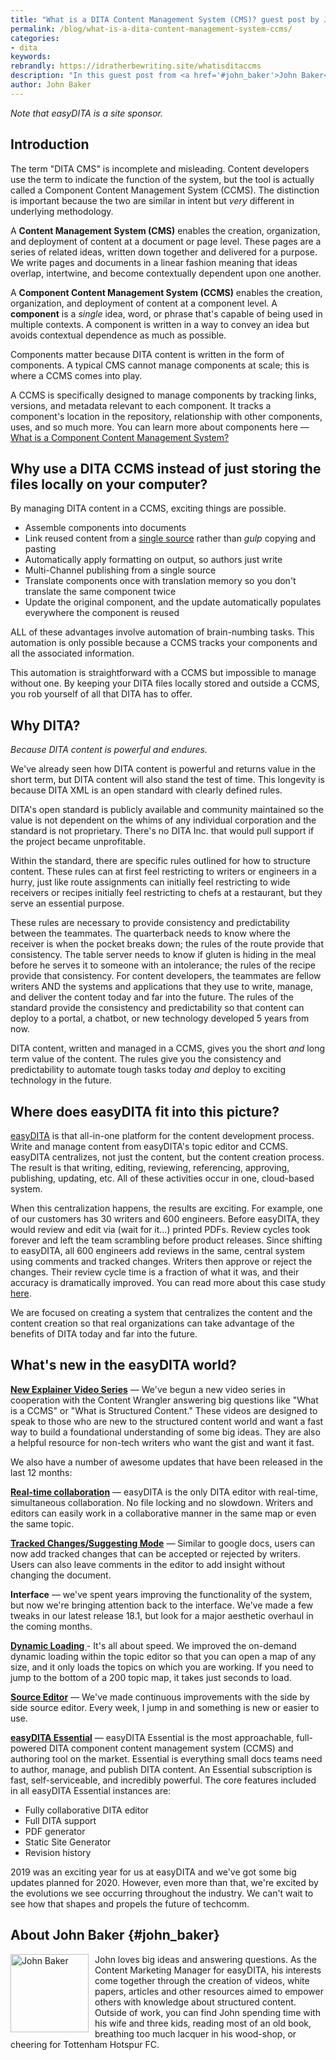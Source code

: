 ```yaml
---
title: "What is a DITA Content Management System (CMS)? guest post by John Baker"
permalink: /blog/what-is-a-dita-content-management-system-ccms/
categories:
- dita
keywords:
rebrandly: https://idratherbewriting.site/whatisditaccms
description: "In this guest post from <a href='#john_baker'>John Baker</a>, Content Marketing Manager for easyDITA, John explains what a component content management system (CCMS) is and why DITA is often used in these systems. John's article provides a solid introduction to why these larger, more robust systems are used with documentation. The ability to reuse content at a component level, assemble it into documents, track the component's usage across the system, include metadata, automate templates and formatting, and handle other tasks gives you a powerful way to manage content in an enterprise."
author: John Baker
---
```


*Note that easyDITA is a site sponsor.*

## Introduction

The term "DITA CMS" is incomplete and misleading. Content developers use the term to indicate the function of the system, but the tool is actually called a Component Content Management System (CCMS). The distinction is important because the two are similar in intent but _very_ different in underlying methodology.

A **Content Management System (CMS)** enables the creation, organization, and deployment of content at a document or page level. These pages are a series of related ideas, written down together and delivered for a purpose. We write pages and documents in a linear fashion meaning that ideas overlap, intertwine, and become contextually dependent upon one another.

A **Component Content Management System (CCMS)** enables the creation, organization, and deployment of content at a component level. A **component** is a _single_ idea, word, or phrase that's capable of being used in multiple contexts. A component is written in a way to convey an idea but avoids contextual dependence as much as possible.

Components matter because DITA content is written in the form of components. A typical CMS cannot manage components at scale; this is where a CCMS comes into play.

A CCMS is specifically designed to manage components by tracking links, versions, and metadata relevant to each component. It tracks a component's location in the repository, relationship with other components, uses, and so much more. You can learn more about components here &mdash; [What is a Component Content Management System?](https://easydita.com/what-is-a-component-content-management-system)

## Why use a DITA CCMS instead of just storing the files locally on your computer?

By managing DITA content in a CCMS, exciting things are possible.

*   Assemble components into documents
*   Link reused content from a [single source](https://easydita.com/what-is-a-single-source-of-truth-ssot/) rather than *gulp* copying and pasting
*   Automatically apply formatting on output, so authors just write
*   Multi-Channel publishing from a single source
*   Translate components once with translation memory so you don't translate the same component twice
*   Update the original component, and the update automatically populates everywhere the component is reused

ALL of these advantages involve automation of brain-numbing tasks. This automation is only possible because a CCMS tracks your components and all the associated information.

This automation is straightforward with a CCMS but impossible to manage without one. By keeping your DITA files locally stored and outside a CCMS, you rob yourself of all that DITA has to offer.

## Why DITA?

_Because DITA content is powerful and endures._

We've already seen how DITA content is powerful and returns value in the short term, but DITA content will also stand the test of time. This longevity is because DITA XML is an open standard with clearly defined rules.

DITA's open standard is publicly available and community maintained so the value is not dependent on the whims of any individual corporation and the standard is not proprietary. There's no DITA Inc. that would pull support if the project became unprofitable.

Within the standard, there are specific rules outlined for how to structure content. These rules can at first feel restricting to writers or engineers in a hurry, just like route assignments can initially feel restricting to wide receivers or recipes initially feel restricting to chefs at a restaurant, but they serve an essential purpose.

These rules are necessary to provide consistency and predictability between the teammates. The quarterback needs to know where the receiver is when the pocket breaks down; the rules of the route provide that consistency. The table server needs to know if gluten is hiding in the meal before he serves it to someone with an intolerance; the rules of the recipe provide that consistency. For content developers, the teammates are fellow writers AND the systems and applications that they use to write, manage, and deliver the content today and far into the future. The rules of the standard provide the consistency and predictability so that content can deploy to a portal, a chatbot, or new technology developed 5 years from now.

DITA content, written and managed in a CCMS, gives you the short _and_ long term value of the content. The rules give you the consistency and predictability to automate tough tasks today _and_ deploy to exciting technology in the future.

## Where does easyDITA fit into this picture?

[easyDITA](https://easydita.com/) is that all-in-one platform for the content development process. Write and manage content from easyDITA's topic editor and CCMS. easyDITA centralizes, not just the content, but the content creation process. The result is that writing, editing, reviewing, referencing, approving, publishing, updating, etc. All of these activities occur in one, cloud-based system.

When this centralization happens, the results are exciting. For example, one of our customers has 30 writers and 600 engineers. Before easyDITA, they would review and edit via (wait for it…) printed PDFs. Review cycles took forever and left the team scrambling before product releases. Since shifting to easyDITA, all 600 engineers add reviews in the same, central system using comments and tracked changes. Writers then approve or reject the changes. Their review cycle time is a fraction of what it was, and their accuracy is dramatically improved. You can read more about this case study [here](https://easydita.com/project/f5-case-study/).

We are focused on creating a system that centralizes the content and the content creation so that real organizations can take advantage of the benefits of DITA today and far into the future.

## What's new in the easyDITA world?

**[New Explainer Video Series](https://easydita.com/explainer-videos/)** &mdash; We've begun a new video series in cooperation with the Content Wrangler answering big questions like "What is a CCMS" or "What is Structured Content." These videos are designed to speak to those who are new to the structured content world and want a fast way to build a foundational understanding of some big ideas. They are also a helpful resource for non-tech writers who want the gist and want it fast.

We also have a number of awesome updates that have been released in the last 12 months:

**[Real-time collaboration](https://easydita.com/easydita-editor/)** &mdash; easyDITA is the only DITA editor with real-time, simultaneous collaboration. No file locking and no slowdown. Writers and editors can easily work in a collaborative manner in the same map or even the same topic.

**[Tracked Changes/Suggesting Mode](https://docs.easydita.com/docs/user-guide/180/review-interface/reviewing)** &mdash; Similar to google docs, users can now add tracked changes that can be accepted or rejected by writers. Users can also leave comments in the editor to add insight without changing the document.

**Interface** &mdash; we've spent years improving the functionality of the system, but now we're bringing attention back to the interface. We've made a few tweaks in our latest release 18.1, but look for a major aesthetic overhaul in the coming months.

**[Dynamic Loading ](https://youtu.be/wR_gxZyYaDE?t=61)**- It's all about speed. We improved the on-demand dynamic loading within the topic editor so that you can open a map of any size, and it only loads the topics on which you are working. If you need to jump to the bottom of a 200 topic map, it takes just seconds to load.

**[Source Editor](https://docs.easydita.com/docs/user-guide/180/easydita-interfaces/topic-editor#source-editor)** &mdash; We've made continuous improvements with the side by side source editor. Every week, I jump in and something is new or easier to use.

**[easyDITA Essential](https://easydita.com/pricing/)** &mdash; easyDITA Essential is the most approachable, full-powered DITA component content management system (CCMS) and authoring tool on the market. Essential is everything small docs teams need to author, manage, and publish DITA content. An Essential subscription is fast, self-serviceable, and incredibly powerful. The core features included in all easyDITA Essential instances are:

*   Fully collaborative DITA editor
*   Full DITA support
*   PDF generator
*   Static Site Generator
*   Revision history

2019 was an exciting year for us at easyDITA and we've got some big updates planned for 2020. However, even more than that, we're excited by the evolutions we see occurring throughout the industry. We can't wait to see how that shapes and propels the future of techcomm.

## About John Baker {#john_baker}

<div style="float: left; margin-right: 10px;"><a href='https://easydita.com/author/john-baker/'><img alt="John Baker" src="https://idratherbewritingmedia.com/images/johnbakerimage.jpg" width="125" /></a></div>John loves big ideas and answering questions. As the Content Marketing Manager for easyDITA, his interests come together through the creation of videos, white papers, articles and other resources aimed to empower others with knowledge about structured content. Outside of work, you can find John spending time with his wife and three kids, reading most of an old book, breathing too much lacquer in his wood-shop, or cheering for Tottenham Hotspur FC.

